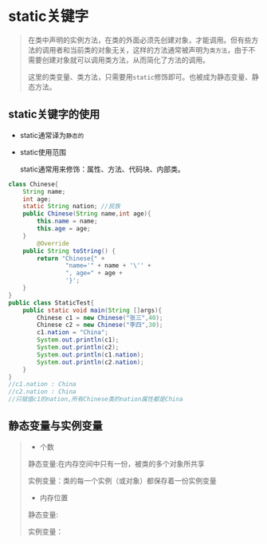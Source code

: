 # static关键字

>在类中声明的实例方法，在类的外面必须先创建对象，才能调用。但有些方法的调用者和当前类的对象无关，这样的方法通常被声明为`类方法`，由于不需要创建对象就可以调用类方法，从而简化了方法的调用。
>
>这里的类变量、类方法，只需要用`static`修饰即可。也被成为静态变量、静态方法。

## static关键字的使用

* static通常译为`静态的`

* static使用范围

  static通常用来修饰：属性、方法、代码块、内部类。 

````java
class Chinese{
    String name;
    int age;
    static String nation; //民族
    public Chinese(String name,int age){
        this.name = name;
        this.age = age;
    }
        @Override
    public String toString() {
        return "Chinese{" +
                "name='" + name + '\'' +
                ", age=" + age +
                '}';
    }
}
public class StaticTest{
    public static void main(String []args){
        Chinese c1 = new Chinese("张三",40);
        Chinese c2 = new Chinese("李四",30);
        c1.nation = "China";
        System.out.println(c1);
        System.out.println(c2);
        System.out.println(c1.nation); 
        System.out.println(c2.nation); 
    }
}
//c1.nation : China
//c2.nation : China
//只赋值c1的nation,所有Chinese类的nation属性都是China
````

## 静态变量与实例变量

>* 个数
>
>  静态变量:在内存空间中只有一份，被类的多个对象所共享
>
>  实例变量：类的每一个实例（或对象）都保存着一份实例变量
>
>* 内存位置
>
>  静态变量:
>
>  实例变量：


